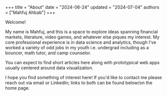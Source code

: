 +++
title = "About"
date = "2024-06-24"
updated = "2024-07-04"
authors = ["Mahfuj Ahbab"]
+++

Welcome!

My name is Mahfuj, and this is a space to explore ideas spanning financial markets, literature, video games, and whatever else piques my interest. My core professional experience is in data science and analytics, though I've worked a variety of odd jobs in my youth i.e. undergrad including as a bouncer, math tutor, and camp counselor. 

You can expect to find short articles here along with prototypical web apps usually centered around data visualization.

I hope you find something of interest here! If you'd like to contact me please reach out via email or LinkedIn; links to both can be found below/on the home page.
